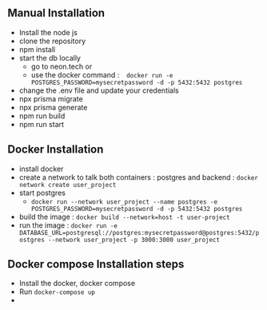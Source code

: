## Manual Installation
- Install the node js
- clone the repository
- npm install
- start the db locally 
    -  go to neon.tech or
    -  use the docker command :`  docker run -e POSTGRES_PASSWORD=mysecretpassword -d -p 5432:5432 postgres` 
- change the .env file and update your credentials
- npx prisma migrate
- npx prisma generate
- npm run build
- npm run start


## Docker Installation
- install docker
- create a network to talk both containers : postgres and backend : `docker network create user_project`
- start postgres
     - `docker run --network user_project --name postgres -e POSTGRES_PASSWORD=mysecretpassword -d -p 5432:5432 postgres`
- build the image : `docker build --network=host -t user-project`
- run the image : `docker run -e DATABASE_URL=postgresql://postgres:mysecretpassword@postgres:5432/postgres --network user_project -p 3000:3000 user_project`


## Docker compose Installation steps
- Install the docker, docker compose
- Run `docker-compose up`
- 